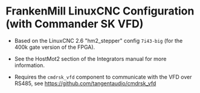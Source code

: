 # FrankenMill LinuxCNC Configuration (with Commander SK VFD)

* Based on the LinuxCNC 2.6 "hm2_stepper" config `7i43-big` (for the 400k gate version of the FPGA).

* See the HostMot2 section of the Integrators manual for more information.

* Requires the `cmdrsk_vfd` component to communicate with the VFD over RS485, see https://github.com/tangentaudio/cmdrsk_vfd
